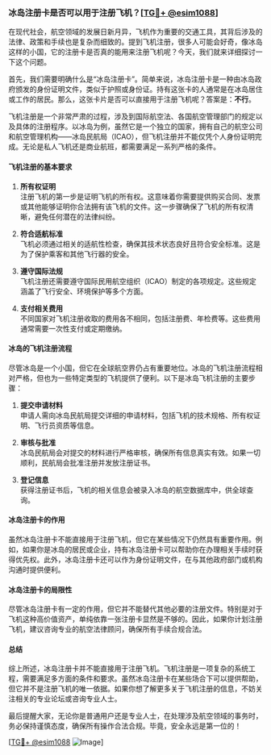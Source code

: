 ### 冰岛注册卡是否可以用于注册飞机？[[TG💪+ @esim1088](https://t.me/s/esim1088)]

在现代社会，航空领域的发展日新月异，飞机作为重要的交通工具，其背后涉及的法律、政策和手续也是复杂而细致的。提到飞机注册，很多人可能会好奇，像冰岛这样的小国，它的注册卡是否真的能用来注册飞机呢？今天，我们就来详细探讨一下这个问题。

首先，我们需要明确什么是“冰岛注册卡”。简单来说，冰岛注册卡是一种由冰岛政府颁发的身份证明文件，类似于护照或身份证。持有这张卡的人通常是在冰岛居住或工作的居民。那么，这张卡片是否可以直接用于注册飞机呢？答案是：**不行**。

飞机注册是一个非常严肃的过程，涉及到国际航空法、各国航空管理部门的规定以及具体的注册程序。以冰岛为例，虽然它是一个独立的国家，拥有自己的航空公司和航空管理机构——冰岛民航局（ICAO），但飞机注册并不能仅凭个人身份证明完成。无论是私人飞机还是商业航班，都需要满足一系列严格的条件。

#### 飞机注册的基本要求

1. **所有权证明**  
   注册飞机的第一步是证明飞机的所有权。这意味着你需要提供购买合同、发票或其他能够证明你合法拥有该飞机的文件。这一步骤确保了飞机的所有权清晰，避免任何潜在的法律纠纷。

2. **符合适航标准**  
   飞机必须通过相关的适航性检查，确保其技术状态良好且符合安全标准。这是为了保护乘客和其他飞行器的安全。

3. **遵守国际法规**  
   飞机注册还需要遵守国际民用航空组织（ICAO）制定的各项规定。这些规定涵盖了飞行安全、环境保护等多个方面。

4. **支付相关费用**  
   不同国家对飞机注册收取的费用各不相同，包括注册费、年检费等。这些费用通常需要一次性支付或定期缴纳。

#### 冰岛的飞机注册流程

尽管冰岛是一个小国，但它在全球航空界仍占有重要地位。冰岛的飞机注册流程相对严格，但也为一些特定类型的飞机提供了便利。以下是冰岛飞机注册的主要步骤：

1. **提交申请材料**  
   申请人需向冰岛民航局提交详细的申请材料，包括飞机的技术规格、所有权证明、飞行员资质等信息。

2. **审核与批准**  
   冰岛民航局会对提交的材料进行严格审核，确保所有信息真实有效。如果一切顺利，民航局会批准注册并发放注册证书。

3. **登记信息**  
   获得注册证书后，飞机的相关信息会被录入冰岛的航空数据库中，供全球查询。

#### 冰岛注册卡的作用

虽然冰岛注册卡不能直接用于注册飞机，但它在某些情况下仍然具有重要作用。例如，如果你是冰岛的居民或企业，持有冰岛注册卡可以帮助你在办理相关手续时获得优先权。此外，冰岛注册卡还可以作为身份证明文件，在与其他政府部门或机构沟通时提供便利。

#### 冰岛注册卡的局限性

尽管冰岛注册卡有一定的作用，但它并不能替代其他必要的注册文件。特别是对于飞机这种高价值资产，单纯依靠一张注册卡显然是不够的。因此，如果你计划注册飞机，建议咨询专业的航空法律顾问，确保所有手续合规合法。

#### 总结

综上所述，冰岛注册卡并不能直接用于注册飞机。飞机注册是一项复杂的系统工程，需要满足多方面的条件和要求。虽然冰岛注册卡在某些场合下可以提供帮助，但它并不是注册飞机的唯一依据。如果你想了解更多关于飞机注册的信息，不妨关注相关的专业论坛或咨询专业人士。

最后提醒大家，无论你是普通用户还是专业人士，在处理涉及航空领域的事务时，务必保持谨慎态度，确保所有操作合法合规。毕竟，安全永远是第一位的！

[[TG💪+ @esim1088](https://t.me/s/esim1088) ![Image](https://i.postimg.cc/4NQfJmqS/Snipaste-2025-05-13-00-14-12.png)]